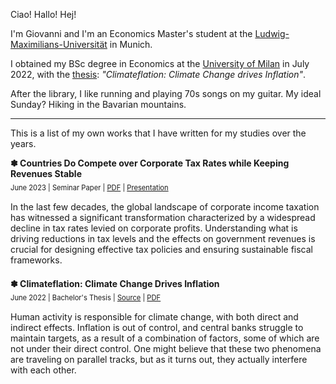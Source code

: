 Ciao! Hallo! Hej!

I'm Giovanni and I'm an Economics Master's student at the [Ludwig-Maximilians-Universität](https://www.en.master.econ.uni-muenchen.de/index.html) in Munich.

I obtained my BSc degree in Economics at the [University of Milan](https://ema.cdl.unimi.it/it) in July 2022, with the [thesis](https://github.com/gio-remo/Personal-Materials/tree/main/BSc-Thesis-Econ): _"Climateflation: Climate Change drives Inflation"_.

After the library, I like running and playing 70s songs on my guitar. My ideal Sunday? Hiking in the Bavarian mountains.

***

This is a list of my own works that I have written for my studies over the years.

<div style="margin-bottom:1.5em;">
<b>✽ Countries Do Compete over Corporate Tax Rates while Keeping Revenues Stable</b><br>
<div style="font-size: 80%;padding:7px 0 15px;">June 2023 | Seminar Paper | <a href="https://drive.google.com/file/d/1p7gaOlmrV3nUJv8TcTnlWdOBBk5TPvmH/view?usp=sharing" target="_blank">PDF</a> | <a href="https://drive.google.com/file/d/1rJtqMLAt5-B8G1GYBCyVS-qPGIMzBsbJ/view?usp=sharing" target="_blank">Presentation</a></div>
In the last few decades, the global landscape of corporate income taxation has witnessed a significant transformation characterized by a widespread decline in tax rates levied on corporate profits. Understanding what is driving reductions
in tax levels and the effects on government revenues is crucial for designing effective tax policies and ensuring sustainable fiscal frameworks.
</div>

<div>
<b>✽ Climateflation: Climate Change Drives Inflation</b><br>
<div style="font-size: 80%;padding:7px 0 15px;">June 2022 | Bachelor's Thesis | <a href="https://github.com/gio-remo/Personal-Materials/tree/main/BSc-Thesis-Econ" target="_blank">Source</a> | <a href="https://drive.google.com/file/d/1bdvXAqRCsU1Ujff233XGavilWQuQF6oW/view?usp=sharing" target="_blank">PDF</a></div>
Human activity is responsible for climate change, with both direct and indirect effects. Inflation is out of control, and central banks struggle to maintain targets, as a result of a combination of factors, some of which are not under their direct control. One might believe that these two phenomena are traveling on parallel tracks, but as it turns out, they actually interfere with each other.
</div>